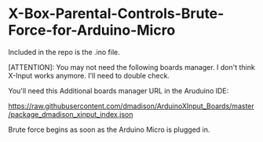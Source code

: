 # X-Box-Parental-Controls-Brute-Force-for-Arduino-Micro

Included in the repo is the .ino file. 

[ATTENTION]: You may not need the following boards manager. I don't think X-Input works anymore. I'll need to double check.

You'll need this Additional boards manager URL in the Aruduino IDE:

https://raw.githubusercontent.com/dmadison/ArduinoXInput_Boards/master/package_dmadison_xinput_index.json

Brute force begins as soon as the Arduino Micro is plugged in.
